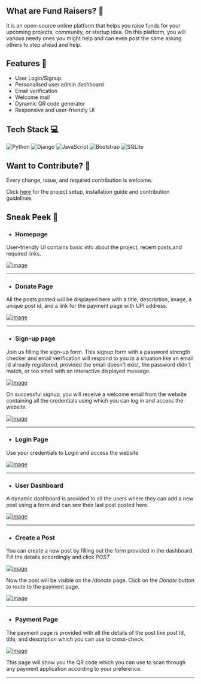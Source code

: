 ## What are Fund Raisers? 🤔
It is an open-source online platform that helps you raise funds for your upcoming projects, community, or startup idea. On this platform, you will various needy ones you might help and can even post the same asking others to step ahead and help.

## Features 💫
+ User Login/Signup.
+ Personalised user admin dashboard
+ Email verification
+ Welcome mail 
+ Dynamic QR code generator
+ Responsive and user-friendly UI

## Tech Stack 💻
![Python](https://img.shields.io/badge/python-3670A0?style=for-the-badge&logo=python&logoColor=ffdd54) ![Django](https://img.shields.io/badge/django-%23092E20.svg?style=for-the-badge&logo=django&logoColor=white) ![JavaScript](https://img.shields.io/badge/javascript-%23323330.svg?style=for-the-badge&logo=javascript&logoColor=%23F7DF1E) ![Bootstrap](https://img.shields.io/badge/bootstrap-%23563D7C.svg?style=for-the-badge&logo=bootstrap&logoColor=white) ![SQLite](https://img.shields.io/badge/sqlite-%2307405e.svg?style=for-the-badge&logo=sqlite&logoColor=white)

## Want to Contribute? 🤝

Every change, issue, and required contribution is welcome.


Click [here](https://github.com/nikhil25803/fundRaiser/blob/main/contribution.md) for the project setup, installation guide and contribution guidelines

## Sneak Peek 👀

+ ### **Homepage** 
User-friendly UI contains basic info about the project, recent posts,and required links.

[![image](https://www.linkpicture.com/q/fundsHomepage.png)](https://www.linkpicture.com/view.php?img=LPic630058d665011415661358)

---
+ ### **Donate Page**
All the posts posted will be displayed here with a title, description, image, a unique post id, and a link for the payment page with UPI address.

[![image](https://www.linkpicture.com/q/loginAsdiffUser.png)](https://www.linkpicture.com/view.php?img=LPic630058d665011415661358)

---

+ ### **Sign-up page**  
Join us filling the sign-up form. This signup form with a password strength checker and email verification will respond to you in a situation like an email id already registered, provided the email doesn't exist, the password didn't match, or too small with an interactive displayed message.

[![image](https://www.linkpicture.com/q/signUpform.png)](https://www.linkpicture.com/view.php?img=LPic630058d665011415661358)

On successful signup, you will receive a welcome email from the website containing all the credentials using which you can log in and access the website.

[![image](https://www.linkpicture.com/q/welcomeMail.png)](https://www.linkpicture.com/view.php?img=LPic630058d665011415661358)

---


+ ### **Login Page** 
Use your credentials to Login and access the website

[![image](https://www.linkpicture.com/q/loginPage.png)](https://www.linkpicture.com/view.php?img=LPic630058d665011415661358)

---

+ ### **User Dashboard** 
A dynamic dashboard is provided to all the users where they can add a new post using a form and can see their last post posted here.

[![image](https://www.linkpicture.com/q/dashboard_4.png)](https://www.linkpicture.com/view.php?img=LPic630058d665011415661358)

---

+ ### **Create a Post** 
You can create a new post by filling out the form provided in the dashboard. Fill the details accordingly and click _POST_

[![image](https://www.linkpicture.com/q/newPostForm.png)](https://www.linkpicture.com/view.php?img=LPic630058d665011415661358)



Now the post will be visible on the _/donate_ page. Click on the _Donate_ button to route to the payment page.

[![image](https://www.linkpicture.com/q/loginAsdiffUser.png)](https://www.linkpicture.com/view.php?img=LPic630058d665011415661358)

---

+ ### **Payment Page** 
The payment page is provided with all the details of the post like post Id, title, and description which you can use to cross-check.

[![image](https://www.linkpicture.com/q/paymentPage.png)](https://www.linkpicture.com/view.php?img=LPic630058d665011415661358)

This page will show you the QR code which you can use to scan through any payment application according to your preference.

---
